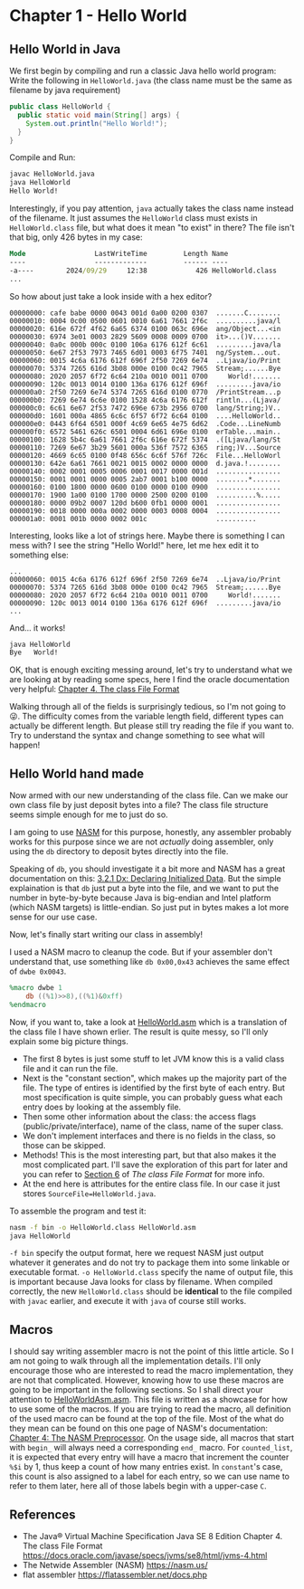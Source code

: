 # Chapter 1 - Hello World

## Hello World in Java

We first begin by compiling and run a classic Java hello world program:
Write the following in `HelloWorld.java` (the class name must be the same as filename by java requirement)

``` java
public class HelloWorld {
  public static void main(String[] args) {
    System.out.println("Hello World!");
  }
}
```

Compile and Run:

``` cmd
javac HelloWorld.java
java HelloWorld
Hello World!
```

Interestingly, if you pay attention, `java` actually takes the class name instead of the filename.
It just assumes the `HelloWorld` class must exists in `HelloWorld.class` file, but what does it mean "to exist" in there?
The file isn't that big, only 426 bytes in my case:

``` cmd
Mode                 LastWriteTime         Length Name
----                 -------------         ------ ----
-a----        2024/09/29     12:38            426 HelloWorld.class
...
```

So how about just take a look inside with a hex editor?

``` hexl
00000000: cafe babe 0000 0043 001d 0a00 0200 0307  .......C........
00000010: 0004 0c00 0500 0601 0010 6a61 7661 2f6c  ..........java/l
00000020: 616e 672f 4f62 6a65 6374 0100 063c 696e  ang/Object...<in
00000030: 6974 3e01 0003 2829 5609 0008 0009 0700  it>...()V.......
00000040: 0a0c 000b 000c 0100 106a 6176 612f 6c61  .........java/la
00000050: 6e67 2f53 7973 7465 6d01 0003 6f75 7401  ng/System...out.
00000060: 0015 4c6a 6176 612f 696f 2f50 7269 6e74  ..Ljava/io/Print
00000070: 5374 7265 616d 3b08 000e 0100 0c42 7965  Stream;......Bye
00000080: 2020 2057 6f72 6c64 210a 0010 0011 0700     World!.......
00000090: 120c 0013 0014 0100 136a 6176 612f 696f  .........java/io
000000a0: 2f50 7269 6e74 5374 7265 616d 0100 0770  /PrintStream...p
000000b0: 7269 6e74 6c6e 0100 1528 4c6a 6176 612f  rintln...(Ljava/
000000c0: 6c61 6e67 2f53 7472 696e 673b 2956 0700  lang/String;)V..
000000d0: 1601 000a 4865 6c6c 6f57 6f72 6c64 0100  ....HelloWorld..
000000e0: 0443 6f64 6501 000f 4c69 6e65 4e75 6d62  .Code...LineNumb
000000f0: 6572 5461 626c 6501 0004 6d61 696e 0100  erTable...main..
00000100: 1628 5b4c 6a61 7661 2f6c 616e 672f 5374  .([Ljava/lang/St
00000110: 7269 6e67 3b29 5601 000a 536f 7572 6365  ring;)V...Source
00000120: 4669 6c65 0100 0f48 656c 6c6f 576f 726c  File...HelloWorl
00000130: 642e 6a61 7661 0021 0015 0002 0000 0000  d.java.!........
00000140: 0002 0001 0005 0006 0001 0017 0000 001d  ................
00000150: 0001 0001 0000 0005 2ab7 0001 b100 0000  ........*.......
00000160: 0100 1800 0000 0600 0100 0000 0100 0900  ................
00000170: 1900 1a00 0100 1700 0000 2500 0200 0100  ..........%.....
00000180: 0000 09b2 0007 120d b600 0fb1 0000 0001  ................
00000190: 0018 0000 000a 0002 0000 0003 0008 0004  ................
000001a0: 0001 001b 0000 0002 001c                 ..........
```

Interesting, looks like a lot of strings here. Maybe there is something I can mess with? I see the string "Hello World!" here, let me hex edit it to something else:

``` hexl
...
00000060: 0015 4c6a 6176 612f 696f 2f50 7269 6e74  ..Ljava/io/Print
00000070: 5374 7265 616d 3b08 000e 0100 0c42 7965  Stream;......Bye
00000080: 2020 2057 6f72 6c64 210a 0010 0011 0700     World!.......
00000090: 120c 0013 0014 0100 136a 6176 612f 696f  .........java/io
...
```

And... it works!

``` cmd
java HelloWorld
Bye   World!
```

OK, that is enough exciting messing around, let's try to understand what we are looking at by reading some specs, here I find the oracle documentation very helpful: [Chapter 4. The class File Format](https://docs.oracle.com/javase/specs/jvms/se8/html/jvms-4.html)

Walking through all of the fields is surprisingly tedious, so I'm not going to 😜. The difficulty comes from the variable length field, different types can actually be different length. But please still try reading the file if you want to. Try to understand the syntax and change something to see what will happen!

## Hello World hand made

Now armed with our new understanding of the class file. Can we make our own class file by just deposit bytes into a file? The class file structure seems simple enough for me to just do so.

I am going to use [NASM](https://nasm.us/) for this purpose, honestly, any assembler probably works for this purpose since we are not *actually* doing assembler, only using the `db` directory to deposit bytes directly into the file.

Speaking of `db`, you should investigate it a bit more and NASM has a great documentation on this: [3.2.1 Dx: Declaring Initialized Data](https://www.nasm.us/doc/nasmdoc3.html#section-3.2.1). But the simple explaination is that `db` just put a byte into the file, and we want to put the number in byte-by-byte because Java is big-endian and Intel platform (which NASM targets) is little-endian. So just put in bytes makes a lot more sense for our use case.

Now, let's finally start writing our class in assembly!

I used a NASM macro to cleanup the code. But if your assembler don't understand that,
use something like `db 0x00,0x43` achieves the same effect of `dwbe 0x0043`.
``` nasm
%macro dwbe 1
	db ((%1)>>8),((%1)&0xff)
%endmacro
```

Now, if you want to, take a look at [HelloWorld.asm](HelloWorld.asm) which is a translation of the class file I have shown erlier.
The result is quite messy, so I'll only explain some big picture things.

 - The first 8 bytes is just some stuff to let JVM know this is a valid class file and it can run the file.
 - Next is the "constant section", which makes up the majority part of the file. The type of entires is identified by the first byte of each entry. But most specification is quite simple, you can probably guess what each entry does by looking at the assembly file.
 - Then some other information about the class: the access flags (public/private/interface), name of the class, name of the super class.
 - We don't implement interfaces and there is no fields in the class, so those can be skipped.
 - Methods! This is the most interesting part, but that also makes it the most complicated part. I'll save the exploration of this part for later and you can refer to [Section 6](https://docs.oracle.com/javase/specs/jvms/se8/html/jvms-4.html#jvms-4.6) of *The class File Format* for more info.
 - At the end here is attributes for the entire class file. In our case it just stores `SourceFile=HelloWorld.java`.

To assemble the program and test it:
``` cmd
nasm -f bin -o HelloWorld.class HelloWorld.asm
java HelloWorld
```
`-f bin` specify the output format, here we request NASM just output whatever it generates and do not try to package them into some linkable or executable format.
`-o HelloWorld.class` specify the name of output file, this is important because Java looks for class by filename.
When compiled correctly, the new `HelloWorld.class` should be **identical** to the file compiled with `javac` earlier, and execute it with `java` of course still works.

## Macros

I should say writing assembler macro is not the point of this little article. So I am not going to walk through all the implementation details. I'll only encourage those who are interested to read the macro implementation, they are not that complicated.
However, knowing how to use these macros are going to be important in the following sections. So I shall direct your attention to [HelloWorldAsm.asm](HelloWorldAsm.asm).
This file is written as a showcase for how to use some of the macros. If you are trying to read the macro, all definition of the used macro can be found at the top of the file. Most of the what do they mean can be found on this one page of NASM's documentation: [Chapter 4: The NASM Preprocessor](https://www.nasm.us/xdoc/2.16.03/html/nasmdoc4.html).
On the usage side, all macros that start with `begin_` will always need a corresponding `end_` macro.
For `counted_list`, it is expected that every entry will have a macro that increment the counter `%$i` by 1, thus keep a count of how many entries exist. In `constant`'s case, this count is also assigned to a label for each entry, so we can use name to refer to them later, here all of those labels begin with a upper-case `C`.

## References

- The Java® Virtual Machine Specification Java SE 8 Edition Chapter 4. The class File Format https://docs.oracle.com/javase/specs/jvms/se8/html/jvms-4.html
- The Netwide Assembler (NASM) https://nasm.us/
- flat assembler https://flatassembler.net/docs.php